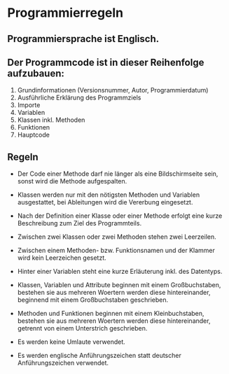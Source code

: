 # Programmierregeln

## Programmiersprache ist Englisch.

## Der Programmcode ist in dieser Reihenfolge aufzubauen:
1)	Grundinformationen (Versionsnummer, Autor, Programmierdatum)
2)	Ausführliche Erklärung des Programmziels
3)	Importe
4)	Variablen
5)	Klassen inkl. Methoden
6)	Funktionen
7)	Hauptcode

## Regeln
- Der Code einer Methode darf nie länger als eine Bildschirmseite sein, sonst wird die Methode aufgespalten.

- Klassen werden nur mit den nötigsten Methoden und Variablen ausgestattet, bei Ableitungen wird die Vererbung eingesetzt.

- Nach der Definition einer Klasse oder einer Methode erfolgt eine kurze Beschreibung zum Ziel des Programmteils.

- Zwischen zwei Klassen oder zwei Methoden stehen zwei Leerzeilen.

- Zwischen einem Methoden- bzw. Funktionsnamen und der Klammer wird kein Leerzeichen gesetzt.

- Hinter einer Variablen steht eine kurze Erläuterung inkl. des Datentyps.

- Klassen, Variablen und Attribute beginnen mit einem Großbuchstaben, bestehen sie aus mehreren Woertern werden diese hintereinander, beginnend mit einem Großbuchstaben geschrieben.

- Methoden und Funktionen beginnen mit einem Kleinbuchstaben, bestehen sie aus mehreren Woertern werden diese hintereinander, getrennt von einem Unterstrich geschrieben.

- Es werden keine Umlaute verwendet.

- Es werden englische Anführungszeichen statt deutscher Anführungszeichen verwendet.
